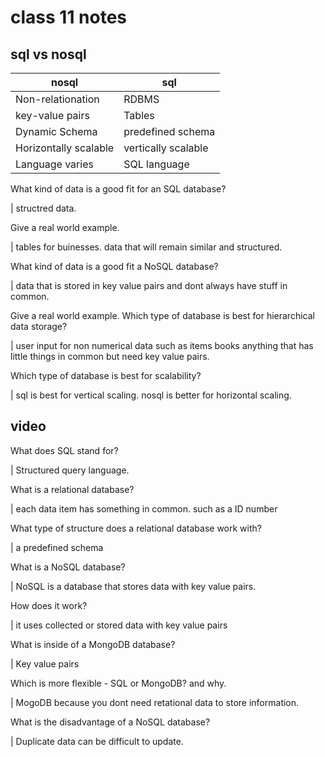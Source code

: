 # class 11 notes

## sql vs nosql

|  nosql |  sql |
|---|---|
|  Non-relationation |  RDBMS |
| key-value pairs  |  Tables |
| Dynamic Schema  |  predefined schema |
| Horizontally scalable  |  vertically scalable |
|  Language varies |  SQL language |

What kind of data is a good fit for an SQL database?

| structred data.

Give a real world example.

| tables for buinesses. data that will remain similar and structured.

What kind of data is a good fit a NoSQL database?

| data that is stored in key value pairs and dont always have stuff in common.

Give a real world example. Which type of database is best for hierarchical data storage?

| user input for non numerical data such as items books anything that has little things in common but need key value pairs.

Which type of database is best for scalability?

| sql is best for vertical scaling. nosql is better for horizontal scaling.

## video

What does SQL stand for?

| Structured query language.

What is a relational database?

| each data item has something in common. such as a ID number

What type of structure does a relational database work with?

| a predefined schema

What is a NoSQL database?

| NoSQL is a database that stores data with key value pairs.

How does it work?

| it uses collected or stored data with key value pairs

What is inside of a MongoDB database?

| Key value pairs

Which is more flexible - SQL or MongoDB? and why.

| MogoDB because you dont need retational data to store information.

What is the disadvantage of a NoSQL database?

| Duplicate data can be difficult to update.